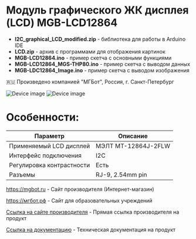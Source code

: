 # Модуль графического ЖК дисплея (LCD) MGB-LCD12864

- **I2C_graphical_LCD_modified.zip** - библиотека для работы в Arduino IDE
- **LCD.zip** - архив с программами для отображения картинок
- **MGB-LCD12864.ino** - пример скетча с основными функциями
- **MGB-LCD12864_MGS-THP80.ino** - пример скетча с выводом данных
- **MGB-LDC12864_Image.ino** - пример скетча с выводом изображения


🇷🇺 Произведено компанией "МГБот", Россия, г. Санкт-Петербург

![Device image](https://books.mgbot.ru/images/MGB-LCD12864.PNG)
![Device image](https://books.mgbot.ru/images/MGB-LCD12864_2.PNG)
# Особенности:

| Параметр    | Описание |
| ----------- | -----------|
| Применяемый LCD дисплей   | МЭЛТ MT-12864J-2FLW|
| Интерфейс подключения       | I2C |
| Регулировка контрастности     | Есть|
| Разъемы     | RJ-9, 2.54mm pin|

https://mgbot.ru  - Сайт производителя (Интернет-магазин)

https://мгбот.рф  - Сайт для образовательных учреждений

[Ссылка на сайте производителя](https://mgbot.ru/catalog/moduli/modul_graficheskogo_lcd_displeya_mgb_lcd1286en_128x64_razem_rj_9/) - Прямая ссылка производителя на продукт

[Ссылка на документацию](https://books.mgbot.ru/devices/MGB-LCD12864.pdf) - Техническая документация на продукт